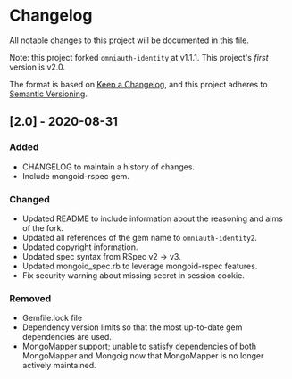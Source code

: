 # Changelog

All notable changes to this project will be documented in this file.

Note: this project forked `omniauth-identity` at v1.1.1. This project's *first* version is v2.0.

The format is based on [Keep a Changelog](https://keepachangelog.com/en/1.0.0/),
and this project adheres to [Semantic Versioning](https://semver.org/spec/v2.0.0.html).

## [2.0] - 2020-08-31

### Added 
- CHANGELOG to maintain a history of changes.
- Include mongoid-rspec gem.

### Changed
- Updated README to include information about the reasoning and aims of the fork.
- Updated all references of the gem name to `omniauth-identity2`.
- Updated copyright information.
- Updated spec syntax from RSpec v2 -> v3.
- Updated mongoid_spec.rb to leverage mongoid-rspec features.
- Fix security warning about missing secret in session cookie.

### Removed
- Gemfile.lock file
- Dependency version limits so that the most up-to-date gem dependencies are used.
- MongoMapper support; unable to satisfy dependencies of both MongoMapper and Mongoig now that MongoMapper is no longer actively maintained.